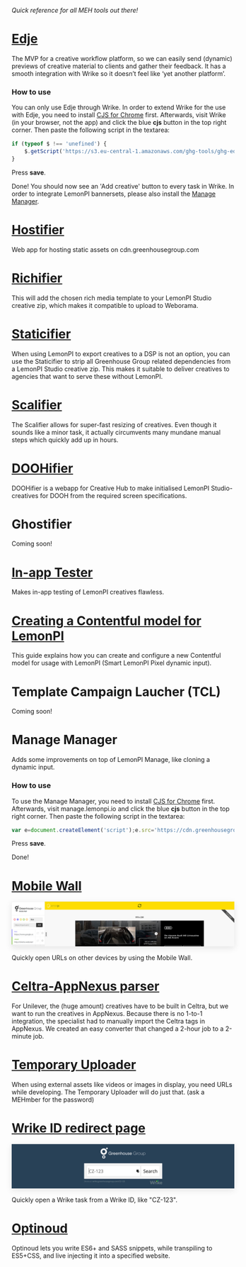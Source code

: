 *Quick reference for all MEH tools out there!*

# [Edje](http://edje.beta.consumercentric.eu)

The MVP for a creative workflow platform, so we can easily send (dynamic) previews of creative material to clients and gather their feedback. It has a smooth integration with Wrike so it doesn’t feel like ‘yet another platform’.

### How to use

You can only use Edje through Wrike. In order to extend Wrike for the use with Edje, you need to install [CJS for Chrome](https://chrome.google.com/webstore/detail/custom-javascript-for-web/poakhlngfciodnhlhhgnaaelnpjljija) first. Afterwards, visit Wrike (in your browser, not the app) and click the blue **cjs** button in the top right corner. Then paste the following script in the textarea:

```js
if (typeof $ !== 'unefined') {
    $.getScript('https://s3.eu-central-1.amazonaws.com/ghg-tools/ghg-edje/wrike-edje.js');
}
```

Press **save**.

Done! You should now see an 'Add creative' button to every task in Wrike. In order to integrate LemonPI bannersets, please also install the [Manage Manager](https://meh.greenhousegroup.com/#manage-manager).

# [Hostifier](https://meh-hostifier.herokuapp.com/)

Web app for hosting static assets on cdn.greenhousegroup.com

# [Richifier](https://ghg-richifier-live.herokuapp.com/)

This will add the chosen rich media template to your LemonPI Studio creative zip, which makes it compatible to upload to Weborama.

# [Staticifier](https://ghg-staticifier-live.herokuapp.com/)

When using LemonPI to export creatives to a DSP is not an option, you can use the Staticifier to strip all Greenhouse Group related dependencies from a LemonPI Studio creative zip. This makes it suitable to deliver creatives to agencies that want to serve these without LemonPI.

# [Scalifier](https://ch-scalifier.herokuapp.com/)

The Scalifier allows for super-fast resizing of creatives. Even though it sounds like a minor task, it actually circumvents many mundane manual steps which quickly add up in hours.

# [DOOHifier](https://ch-doohifier.herokuapp.com/)

DOOHifier is a webapp for Creative Hub to make initialised LemonPI Studio-creatives for DOOH from the required screen specifications.

# Ghostifier

Coming soon!

# [In-app Tester](https://meh-inapp-testing.herokuapp.com/add.html)

Makes in-app testing of LemonPI creatives flawless.

# [Creating a Contentful model for LemonPI](https://docs.google.com/document/d/1Vyn5wKO7TH-lTXwbSnN6HNNGjJHsFE5hFlch81AMkO4/edit)

This guide explains how you can create and configure a new Contentful model for usage with LemonPI (Smart LemonPI Pixel dynamic input).

# Template Campaign Laucher (TCL)

Coming soon!

# Manage Manager

Adds some improvements on top of LemonPI Manage, like cloning a dynamic input.

### How to use

To use the Manage Manager, you need to install [CJS for Chrome](https://chrome.google.com/webstore/detail/custom-javascript-for-web/poakhlngfciodnhlhhgnaaelnpjljija) first. Afterwards, visit manage.lemonpi.io and click the blue **cjs** button in the top right corner. Then paste the following script in the textarea:

```js
var e=document.createElement('script');e.src='https://cdn.greenhousegroup.com/ghg-nl/manage-manager/script.js',document.body.appendChild(e);
```

Press **save**.

Done!

# [Mobile Wall](https://bit.ly/bmiwall2)

<a href="https://bit.ly/bmiwall2" title="Mobile Wall">
  <img src="img/mobile-wall.jpg" style="box-shadow: 0em 0.3em 1em rgba(0, 0, 0, 0.1);">
</a>

Quickly open URLs on other devices by using the Mobile Wall.

# [Celtra-AppNexus parser](https://meh-celtra-appnexus-parser.herokuapp.com/)

For Unilever, the (huge amount) creatives have to be built in Celtra, but we want to run the creatives in AppNexus. Because there is no 1-to-1 integration, the specialist had to manually import the Celtra tags in AppNexus. We created an easy converter that changed a 2-hour job to a 2-minute job.

# [Temporary Uploader](https://ghg-temporary-uploader.herokuapp.com/)

When using external assets like videos or images in display, you need URLs while developing. The Temporary Uploader will do just that. (ask a MEHmber for the password)

# [Wrike ID redirect page](https://wrike.greenhousegroup.com/)

<a href="https://wrike.greenhousegroup.com/" title="Wrike ID redirect page">
  <img src="img/wrike-id-redirect.jpg" style="box-shadow: 0em 0.3em 1em rgba(0, 0, 0, 0.1);">
</a>

Quickly open a Wrike task from a Wrike ID, like "CZ-123".

# [Optinoud](https://www.npmjs.com/package/generator-optinoud)

Optinoud lets you write ES6+ and SASS snippets, while transpiling to ES5+CSS, and live injecting it into a specified website.
